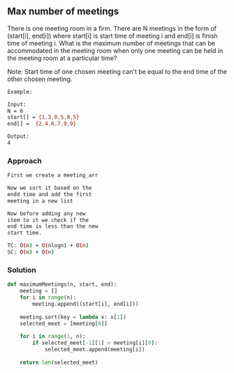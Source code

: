 ## Max number of meetings

There is one meeting room in a firm. There are N meetings in the form of (start[i], end[i]) where start[i] is start time of meeting i and end[i] is finish time of meeting i.
What is the maximum number of meetings that can be accommodated in the meeting room when only one meeting can be held in the meeting room at a particular time?

Note: Start time of one chosen meeting can't be equal to the end time of the other chosen meeting.

```bash
Example:

Input:
N = 6
start[] = {1,3,0,5,8,5}
end[] =  {2,4,6,7,9,9}

Output: 
4
```

### Approach
```bash
First we create a meeting_arr

Now we sort it based on the
endd time and add the first
meeting in a new list

Now before adding any new
item to it we check if the
end time is less than the new
start time.
```
```bash
TC: O(n) + O(nlogn) + O(n)
SC: O(n) + O(n)
```


### Solution
```python
def maximumMeetings(n, start, end):
    meeting = []
    for i in range(n):
        meeting.append((start[i], end[i]))
        
    meeting.sort(key = lambda x: x[1])
    selected_meet = [meeting[0]]
    
    for i in range(1, n):
        if selected_meet[-1][1] < meeting[i][0]:
            selected_meet.append(meeting[i])
            
    return len(selected_meet)
```
